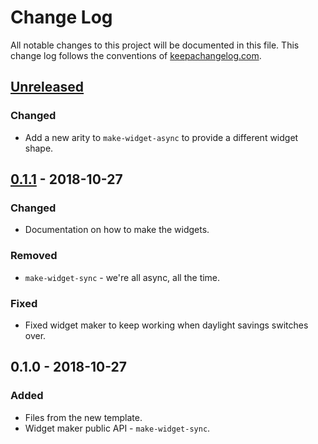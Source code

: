 # Change Log
All notable changes to this project will be documented in this file. This change log follows the conventions of [keepachangelog.com](http://keepachangelog.com/).

## [Unreleased]
### Changed
- Add a new arity to `make-widget-async` to provide a different widget shape.

## [0.1.1] - 2018-10-27
### Changed
- Documentation on how to make the widgets.

### Removed
- `make-widget-sync` - we're all async, all the time.

### Fixed
- Fixed widget maker to keep working when daylight savings switches over.

## 0.1.0 - 2018-10-27
### Added
- Files from the new template.
- Widget maker public API - `make-widget-sync`.

[Unreleased]: https://github.com/your-name/proyecto2/compare/0.1.1...HEAD
[0.1.1]: https://github.com/your-name/proyecto2/compare/0.1.0...0.1.1
